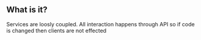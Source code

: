 ## What is it?
Services are loosly coupled. All interaction happens through API so if code is changed then clients are not effected
